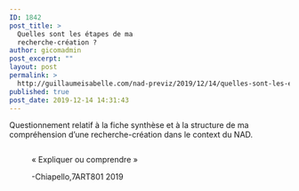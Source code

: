 ```yaml
---
ID: 1842
post_title: >
  Quelles sont les étapes de ma
  recherche-création ?
author: gicomadmin
post_excerpt: ""
layout: post
permalink: >
  http://guillaumeisabelle.com/nad-previz/2019/12/14/quelles-sont-les-etapes-de-ma-recherche-creation/
published: true
post_date: 2019-12-14 14:31:43
---
```

<!-- wp:paragraph -->

Questionnement relatif à la fiche synthèse et à la structure de ma compréhension d’une recherche-création dans le context du NAD.

<!-- /wp:paragraph -->

<!-- wp:more -->

<!--more-->

<!-- /wp:more -->

<!-- wp:image {"id":2216} --><figure class="wp-block-image">

<img src="http://guillaumeisabelle.com/nad-previz/wp-content/uploads/sites/19/2019/12/img_7519.png" alt="" class="wp-image-2216" /><figcaption>« Expliquer ou comprendre »   
  
-Chiapello,7ART801 2019</figcaption></figure> <!-- /wp:image -->